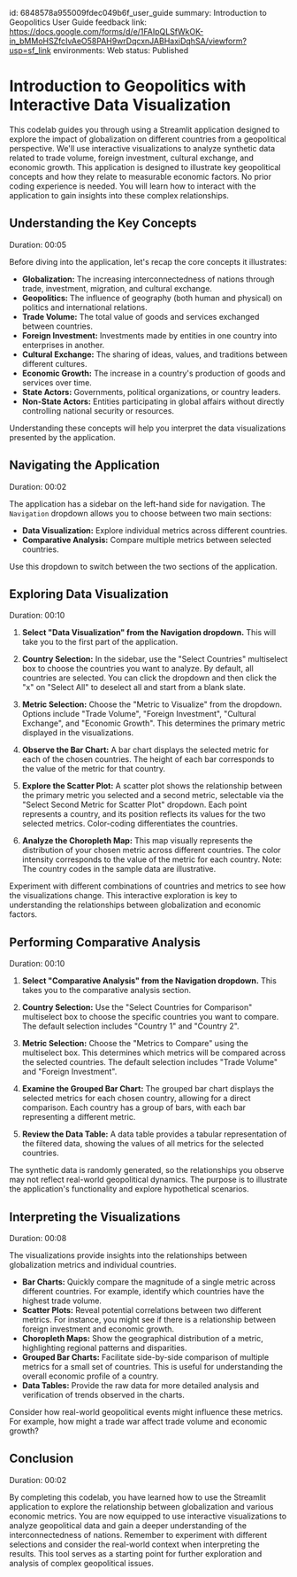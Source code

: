 id: 6848578a955009fdec049b6f_user_guide
summary: Introduction to Geopolitics User Guide
feedback link: https://docs.google.com/forms/d/e/1FAIpQLSfWkOK-in_bMMoHSZfcIvAeO58PAH9wrDqcxnJABHaxiDqhSA/viewform?usp=sf_link
environments: Web
status: Published
# Introduction to Geopolitics with Interactive Data Visualization

This codelab guides you through using a Streamlit application designed to explore the impact of globalization on different countries from a geopolitical perspective. We'll use interactive visualizations to analyze synthetic data related to trade volume, foreign investment, cultural exchange, and economic growth.  This application is designed to illustrate key geopolitical concepts and how they relate to measurable economic factors.  No prior coding experience is needed.  You will learn how to interact with the application to gain insights into these complex relationships.

## Understanding the Key Concepts

Duration: 00:05

Before diving into the application, let's recap the core concepts it illustrates:

*   **Globalization:** The increasing interconnectedness of nations through trade, investment, migration, and cultural exchange.
*   **Geopolitics:**  The influence of geography (both human and physical) on politics and international relations.
*   **Trade Volume:**  The total value of goods and services exchanged between countries.
*   **Foreign Investment:** Investments made by entities in one country into enterprises in another.
*   **Cultural Exchange:** The sharing of ideas, values, and traditions between different cultures.
*   **Economic Growth:** The increase in a country's production of goods and services over time.
*   **State Actors:** Governments, political organizations, or country leaders.
*   **Non-State Actors:** Entities participating in global affairs without directly controlling national security or resources.

Understanding these concepts will help you interpret the data visualizations presented by the application.

## Navigating the Application

Duration: 00:02

The application has a sidebar on the left-hand side for navigation. The `Navigation` dropdown allows you to choose between two main sections:

*   **Data Visualization:**  Explore individual metrics across different countries.
*   **Comparative Analysis:** Compare multiple metrics between selected countries.

Use this dropdown to switch between the two sections of the application.

## Exploring Data Visualization

Duration: 00:10

1.  **Select "Data Visualization" from the Navigation dropdown.** This will take you to the first part of the application.

2.  **Country Selection:**  In the sidebar, use the "Select Countries" multiselect box to choose the countries you want to analyze.  By default, all countries are selected.  You can click the dropdown and then click the "x" on "Select All" to deselect all and start from a blank slate.

3.  **Metric Selection:** Choose the "Metric to Visualize" from the dropdown. Options include "Trade Volume", "Foreign Investment", "Cultural Exchange", and "Economic Growth".  This determines the primary metric displayed in the visualizations.

4.  **Observe the Bar Chart:** A bar chart displays the selected metric for each of the chosen countries. The height of each bar corresponds to the value of the metric for that country.

5.  **Explore the Scatter Plot:** A scatter plot shows the relationship between the primary metric you selected and a second metric, selectable via the "Select Second Metric for Scatter Plot" dropdown. Each point represents a country, and its position reflects its values for the two selected metrics.  Color-coding differentiates the countries.

6.  **Analyze the Choropleth Map:** This map visually represents the distribution of your chosen metric across different countries.  The color intensity corresponds to the value of the metric for each country.  Note: The country codes in the sample data are illustrative.

<aside class="positive">
Experiment with different combinations of countries and metrics to see how the visualizations change. This interactive exploration is key to understanding the relationships between globalization and economic factors.
</aside>

## Performing Comparative Analysis

Duration: 00:10

1.  **Select "Comparative Analysis" from the Navigation dropdown.** This takes you to the comparative analysis section.

2.  **Country Selection:**  Use the "Select Countries for Comparison" multiselect box to choose the specific countries you want to compare.  The default selection includes "Country 1" and "Country 2".

3.  **Metric Selection:**  Choose the "Metrics to Compare" using the multiselect box.  This determines which metrics will be compared across the selected countries. The default selection includes "Trade Volume" and "Foreign Investment".

4.  **Examine the Grouped Bar Chart:** The grouped bar chart displays the selected metrics for each chosen country, allowing for a direct comparison.  Each country has a group of bars, with each bar representing a different metric.

5.  **Review the Data Table:** A data table provides a tabular representation of the filtered data, showing the values of all metrics for the selected countries.

<aside class="negative">
The synthetic data is randomly generated, so the relationships you observe may not reflect real-world geopolitical dynamics. The purpose is to illustrate the application's functionality and explore hypothetical scenarios.
</aside>

## Interpreting the Visualizations

Duration: 00:08

The visualizations provide insights into the relationships between globalization metrics and individual countries.

*   **Bar Charts:** Quickly compare the magnitude of a single metric across different countries.  For example, identify which countries have the highest trade volume.
*   **Scatter Plots:** Reveal potential correlations between two different metrics.  For instance, you might see if there is a relationship between foreign investment and economic growth.
*   **Choropleth Maps:**  Show the geographical distribution of a metric, highlighting regional patterns and disparities.
*   **Grouped Bar Charts:** Facilitate side-by-side comparison of multiple metrics for a small set of countries.  This is useful for understanding the overall economic profile of a country.
*   **Data Tables:** Provide the raw data for more detailed analysis and verification of trends observed in the charts.

<aside class="positive">
Consider how real-world geopolitical events might influence these metrics.  For example, how might a trade war affect trade volume and economic growth?
</aside>

## Conclusion

Duration: 00:02

By completing this codelab, you have learned how to use the Streamlit application to explore the relationship between globalization and various economic metrics. You are now equipped to use interactive visualizations to analyze geopolitical data and gain a deeper understanding of the interconnectedness of nations. Remember to experiment with different selections and consider the real-world context when interpreting the results. This tool serves as a starting point for further exploration and analysis of complex geopolitical issues.
